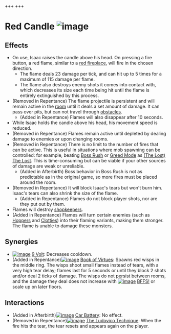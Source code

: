 +++
+++

 # Red Candle ![image](/image/Red_Candle.png) 

Effects
---------


* On use, Isaac raises the candle above his head. On pressing a fire button, a red flame, similar to a [red fireplace](/wiki/Fire_Places "Fire Places"), will fire in the chosen direction.
	+ The flame deals 23 damage per tick, and can hit up to 5 times for a maximum of 115 damage per flame.
	+ The flame also destroys enemy shots it comes into contact with, which decreases its size each time being hit until the flame is entirely extinguished by this process.
* (Removed in Repentance) The flame projectile is persistent and will remain active in the [room](/wiki/Room "Room") until it deals a set amount of damage. It can pass over pits, but can not travel through [obstacles](/wiki/Obstacles "Obstacles").
	+ (Added in Repentance) Flames will also disappear after 10 seconds.
* While Isaac holds the candle above his head, his movement speed is reduced.
* (Removed in Repentance) Flames remain active until depleted by dealing damage to enemies or upon changing rooms.
* (Removed in Repentance) There is no limit to the number of fires that can be active. This is useful in situations where mob spawning can be controlled: for example, beating [Boss Rush](/wiki/Boss_Rush "Boss Rush") or [Greed Mode](/wiki/Greed_Mode "Greed Mode") as  [(The Lost)](/wiki/The_Lost "The Lost") [The Lost](/wiki/The_Lost "The Lost"). This is time-consuming but can be viable if your other sources of damage are weak or unreliable.
	+ (Added in Afterbirth) Boss behavior in Boss Rush is not as predictable as in the original game, so more fires must be placed around the room.
* (Removed in Repentance) It will block Isaac's tears but won't burn him. Isaac's tears can also shrink the size of the flame.
	+ (Added in Repentance) Flames do not block player shots, nor are they put out by them.
* Flames will destroy [shopkeepers](/wiki/Shopkeeper "Shopkeeper").
* (Added in Repentance) Flames will turn certain enemies (such as [Hoppers](/wiki/Hopper "Hopper") and [Clotties](/wiki/Clotty "Clotty")) into their flaming variants, making them stronger. The flame is unable to damage these monsters.


Synergies
-----------


* [![image](/image/9_Volt.png)](/wiki/9_Volt "9 Volt") [9 Volt](/wiki/9_Volt "9 Volt"): Decreases cooldown.
* (Added in Repentance)[![image](/image/Book_of_Virtues.png)](/wiki/Book_of_Virtues "Book of Virtues") [Book of Virtues](/wiki/Book_of_Virtues "Book of Virtues"): Spawns red wisps in the middle ring. The wisps shoot small flames instead of tears, with a very high tear delay; flames last for 5 seconds or until they block 2 shots and/or deal 2 ticks of damage. The wisps do not persist between rooms, and the damage they deal does not increase with [![image](/image/BFFS!.png)](/wiki/BFFS! "BFFS!") [BFFS!](/wiki/BFFS! "BFFS!") or scale up on later floors.


Interactions
--------------


* (Added in Afterbirth)[![image](/image/Car_Battery.png)](/wiki/Car_Battery "Car Battery") [Car Battery](/wiki/Car_Battery "Car Battery"): No effect.
* (Removed in Repentance)[![image](/image/The_Ludovico_Technique.png)](/wiki/The_Ludovico_Technique "The Ludovico Technique") [The Ludovico Technique](/wiki/The_Ludovico_Technique "The Ludovico Technique"): When the fire hits the tear, the tear resets and appears again on the player.


